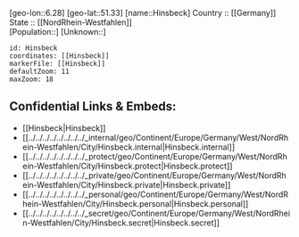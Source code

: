 ﻿---
location: [51.33,6.28] 
mapzoom: [7,12] 
mapmarker: city 
type: City
tags:
- geo/City


SpocWebEntityId: 30948
isDeleted: false
confidential: public

---
[geo-lon::6.28] 
[geo-lat::51.33] 
[name::Hinsbeck] 
Country :: [[Germany]]  
State :: [[NordRhein-Westfahlen]]  
[Population::] 
[Unknown::] 


```leaflet
id: Hinsbeck
coordinates: [[Hinsbeck]] 
markerFile: [[Hinsbeck]] 
defaultZoom: 11 
maxZoom: 18
```


## Confidential Links & Embeds: 
- [[Hinsbeck|Hinsbeck]]  
- [[../../../../../../../../_internal/geo/Continent/Europe/Germany/West/NordRhein-Westfahlen/City/Hinsbeck.internal|Hinsbeck.internal]] 
- [[../../../../../../../../_protect/geo/Continent/Europe/Germany/West/NordRhein-Westfahlen/City/Hinsbeck.protect|Hinsbeck.protect]] 
- [[../../../../../../../../_private/geo/Continent/Europe/Germany/West/NordRhein-Westfahlen/City/Hinsbeck.private|Hinsbeck.private]] 
- [[../../../../../../../../_personal/geo/Continent/Europe/Germany/West/NordRhein-Westfahlen/City/Hinsbeck.personal|Hinsbeck.personal]] 
- [[../../../../../../../../_secret/geo/Continent/Europe/Germany/West/NordRhein-Westfahlen/City/Hinsbeck.secret|Hinsbeck.secret]] 
